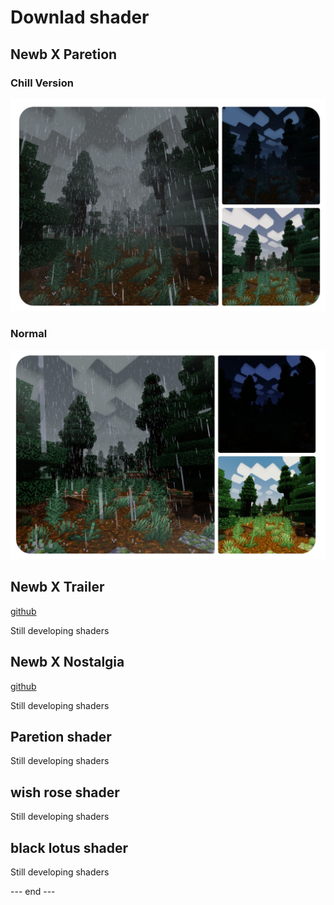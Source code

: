 # Downlad shader

## Newb X Paretion 
### Chill Version
![Chill](Chill.jpg "Newb X Paretion, MCBE 1.20.30")



### Normal
![Normal](Normal.jpg "Newb X Paretion, MCBE 1.20.30")



## Newb X Trailer
[github](https://github.com/RukiMC123/newb-x-paretion/tree/Newb-X-Trailer)

Still developing shaders

## Newb X Nostalgia 
[github](https://github.com/RukiMC123/newb-x-paretion/tree/Newb-X-Nostalgia)

Still developing shaders

## Paretion shader 
Still developing shaders

## wish rose shader
Still developing shaders

## black lotus shader
Still developing shaders

--- end ---
